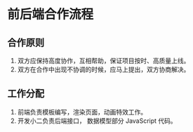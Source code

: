 前后端合作流程
============

## 合作原则
1. 双方应保持高度协作，互相帮助，保证项目按时、高质量上线。
2. 双方在合作中出现不协调的时候，应马上提出，双方协商解决。

## 工作分配
1. 前端负责模板编写，渲染页面，动画特效工作。
2. 开发小二负责后端接口， 数据模型部分 JavaScript 代码。




